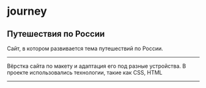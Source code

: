 # journey
Путешествия по России
---
Сайт, в котором развивается тема путешествий по России.
***
Вёрстка сайта по макету и адаптация его под разные устройства.
В проекте использовались технологии, такие как CSS, HTML
***
